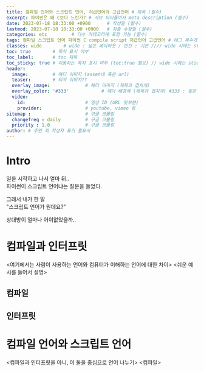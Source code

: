 ```yaml
---
title: 컴파일 언어와 스크립트 언어, 저급언어와 고급언어 # 제목 (필수)
excerpt: 파이썬은 왜 C보다 느린가? # 서브 타이틀이자 meta description (필수)
date: 2023-07-18 18:33:00 +0900      # 작성일 (필수)
lastmod: 2023-07-18 18:33:00 +0900   # 최종 수정일 (필수)
categories: etc         # 다수 카테고리에 포함 가능 (필수)
tags: 컴파일 스크립트 언어 파이썬 C compile script 저급언어 고급언어 # 태그 복수개 가능 (필수)
classes: wide        # wide : 넓은 레이아웃 / 빈칸 : 기본 //// wide 시에는 sticky toc 불가
toc: true        # 목차 표시 여부
toc_label:       # toc 제목
toc_sticky: true # 이동하는 목차 표시 여부 (toc:true 필요) // wide 시에는 sticky toc 불가
header: 
  image:         # 헤더 이미지 (asset내 혹은 url)
  teaser:        # 티저 이미지??
  overlay_image:             # 헤더 이미지 (제목과 겹치게)
  overlay_color: '#333'            # 헤더 배경색 (제목과 겹치게) #333 : 짙은 회색 (필수)
  video:
    id:                      # 영상 ID (URL 뒷부분)
    provider:                # youtube, vimeo 등
sitemap :                    # 구글 크롤링
  changefreq : daily         # 구글 크롤링
  priority : 1.0             # 구글 크롤링
author: # 주인 외 작성자 표기 필요시
---
```

<!--postNo: 20230718_002-->


# Intro  

일을 시작하고 나서 얼마 뒤..  
파이썬이 스크립트 언어냐는 질문을 들었다.  

그래서 내가 한 말  
"스크립트 언어가 뭔데요?"  

상대방이 얼마나 어이없었을까..  


# 컴파일과 인터프릿  

<여기에서는 사람이 사용하는 언어와 컴퓨터가 이해하는 언어에 대한 차이>
<쉬운 예시를 들어서 설명>

## 컴파일

## 인터프릿



# 컴파일 언어와 스크립트 언어

<컴파일과 인터프릿을 아니, 이 둘을 중심으로 언어 나누기>
<컴파일>


